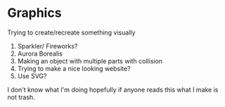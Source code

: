 # Graphics
Trying to create/recreate something visually

1. Sparkler/ Fireworks?
2. Aurora Borealis
3. Making an object with multiple parts with collision
4. Trying to make a nice looking website?
5. Use SVG?

I don't know what I'm doing hopefully if anyone reads this what I make is not trash.

